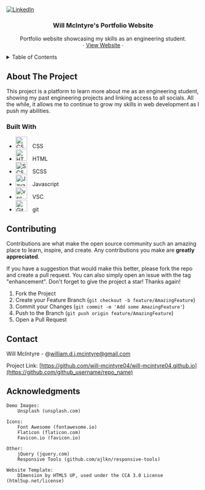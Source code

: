 <!-- PROJECT SHIELDS -->
<!--
*** I'm using markdown "reference style" links for readability.
*** Reference links are enclosed in brackets [ ] instead of parentheses ( ).
*** See the bottom of this document for the declaration of the reference variables
*** for contributors-url, forks-url, etc. This is an optional, concise syntax you may use.
*** https://www.markdownguide.org/basic-syntax/#reference-style-links
-->
[![LinkedIn][linkedin-shield]][linkedin-url]

<h3 align="center">Will McIntyre's Portfolio Website</h3>

  <p align="center">
    Portfolio website showcasing my skills as an engineering student.
    <br />
    ·
    <a href="https://will-mcintyre04.github.io/">View Website</a>
    ·
  </p>
</div>



<!-- TABLE OF CONTENTS -->
<details>
  <summary>Table of Contents</summary>
  <ol>
    <li>
      <a href="#about-the-project">About The Project</a>
      <ul>
        <li><a href="#built-with">Built With</a></li>
      </ul>
    </li>
    <li><a href="#contributing">Contributing</a></li>
    <li><a href="#contact">Contact</a></li>
    <li><a href="#acknowledgments">Acknowledgments</a></li>
  </ol>
</details>



<!-- ABOUT THE PROJECT -->
## About The Project

This project is a platform to learn more about me as an engineering student, showing my past engineering projects and linking access to all socials. 
All the while, it allows me to continue to grow my skills in web development as I push my abilities.



### Built With

* <img alt="CSS" width="30px" style="padding-right:10px;" src="https://cdn.jsdelivr.net/gh/devicons/devicon/icons/css3/css3-plain.svg" /> CSS
* <img alt="HTML" width="30px" style="padding-right:10px;" src="https://cdn.jsdelivr.net/gh/devicons/devicon/icons/html5/html5-plain.svg"/> HTML
* <img alt="SCSS" width="30px" style="padding-right:10px;" src="https://cdn-icons-png.flaticon.com/512/919/919831.png"/> SCSS
* <img alt="Javascript" width="30px" style="padding-right:10px;" src="https://cdn-icons-png.flaticon.com/512/5968/5968292.png"/> Javascript
* <img alt="vsc" width="30px" style="padding-right:10px;" src="https://cdn.jsdelivr.net/gh/devicons/devicon/icons/vscode/vscode-original.svg"/> VSC
* <img alt="Git" width="30px" style="padding-right:10px;" src="https://cdn.jsdelivr.net/gh/devicons/devicon/icons/git/git-original.svg" /> git

<!-- CONTRIBUTING -->
## Contributing

Contributions are what make the open source community such an amazing place to learn, inspire, and create. Any contributions you make are **greatly appreciated**.

If you have a suggestion that would make this better, please fork the repo and create a pull request. You can also simply open an issue with the tag "enhancement".
Don't forget to give the project a star! Thanks again!

1. Fork the Project
2. Create your Feature Branch (`git checkout -b feature/AmazingFeature`)
3. Commit your Changes (`git commit -m 'Add some AmazingFeature'`)
4. Push to the Branch (`git push origin feature/AmazingFeature`)
5. Open a Pull Request

<!-- CONTACT -->
## Contact

Will McIntyre - @william.d.j.mcintyre@gmail.com

Project Link: [https://github.com/will-mcintyre04/will-mcintyre04.github.io](https://github.com/github_username/repo_name)



<!-- ACKNOWLEDGMENTS -->
## Acknowledgments


	Demo Images:
		Unsplash (unsplash.com)

	Icons:
		Font Awesome (fontawesome.io)
		Flaticon (flaticon.com)
		Favicon.io (favicon.io)

	Other:
		jQuery (jquery.com)
		Responsive Tools (github.com/ajlkn/responsive-tools)
		
	Website Template:
		DImension by HTML5 UP, used under the CCA 3.0 License (html5up.net/license)


[linkedin-shield]: https://img.shields.io/badge/-LinkedIn-black.svg?style=for-the-badge&logo=linkedin&colorB=blue
[linkedin-url]: https://www.linkedin.com/in/will-mcintyre-b05b8b1ab/
